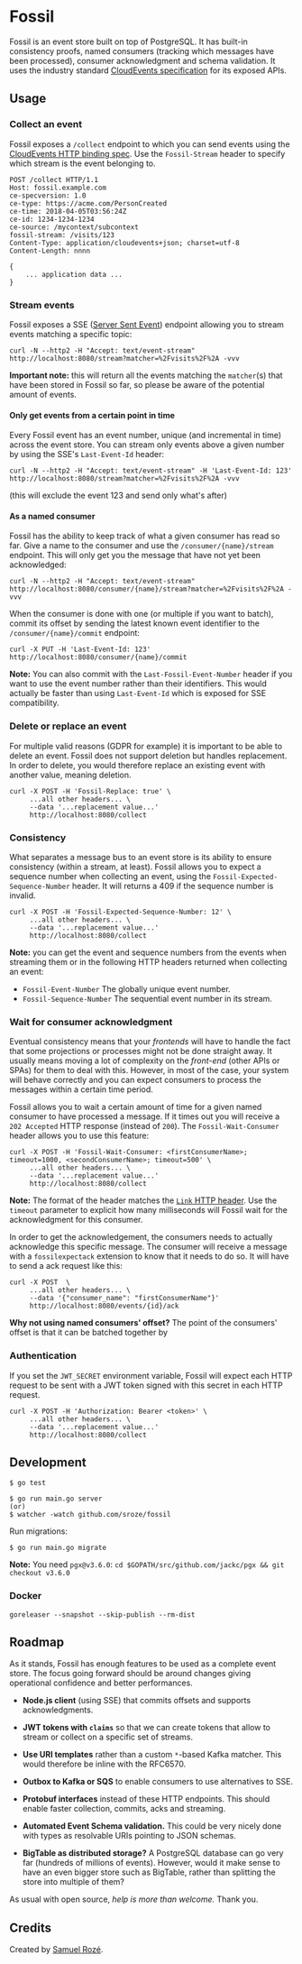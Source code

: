 # Fossil

Fossil is an event store built on top of PostgreSQL. It has built-in consistency proofs, named consumers (tracking which
messages have been processed), consumer acknowledgment and schema validation. It uses the industry standard [CloudEvents specification](https://github.com/cloudevents/spec)
for its exposed APIs.

## Usage

### Collect an event

Fossil exposes a `/collect` endpoint to which you can send events using the [CloudEvents HTTP binding spec](https://github.com/cloudevents/spec/blob/master/http-protocol-binding.md).
Use the `Fossil-Stream` header to specify which stream is the event belonging to.

```
POST /collect HTTP/1.1
Host: fossil.example.com
ce-specversion: 1.0
ce-type: https://acme.com/PersonCreated
ce-time: 2018-04-05T03:56:24Z
ce-id: 1234-1234-1234
ce-source: /mycontext/subcontext
fossil-stream: /visits/123
Content-Type: application/cloudevents+json; charset=utf-8
Content-Length: nnnn

{
    ... application data ...
}
```

### Stream events

Fossil exposes a SSE ([Server Sent Event](https://en.wikipedia.org/wiki/Server-sent_events))
endpoint allowing you to stream events matching a specific topic:

```
curl -N --http2 -H "Accept: text/event-stream"  http://localhost:8080/stream?matcher=%2Fvisits%2F%2A -vvv
```

**Important note:** this will return all the events matching the `matcher`(s) that have been stored in Fossil so far,
so please be aware of the potential amount of events.

#### Only get events from a certain point in time

Every Fossil event has an event number, unique (and incremental in time) across the event store. 
You can stream only events above a given number by using the SSE's `Last-Event-Id` header:

```
curl -N --http2 -H "Accept: text/event-stream" -H 'Last-Event-Id: 123' http://localhost:8080/stream?matcher=%2Fvisits%2F%2A -vvv
```

(this will exclude the event 123 and send only what's after)

#### As a named consumer

Fossil has the ability to keep track of what a given consumer has read so far. Give a name to the consumer
and use the `/consumer/{name}/stream` endpoint. This will only get you the message that have not yet been acknowledged:

```
curl -N --http2 -H "Accept: text/event-stream" http://localhost:8080/consumer/{name}/stream?matcher=%2Fvisits%2F%2A -vvv
```

When the consumer is done with one (or multiple if you want to batch), commit its offset by sending 
the latest known event identifier to the `/consumer/{name}/commit` endpoint:
```
curl -X PUT -H 'Last-Event-Id: 123' http://localhost:8080/consumer/{name}/commit
```

**Note:** You can also commit with the `Last-Fossil-Event-Number` header if you want to use the event number rather
than their identifiers. This would actually be faster than using `Last-Event-Id` which is exposed for SSE compatibility.

### Delete or replace an event

For multiple valid reasons (GDPR for example) it is important to be able to delete an event. Fossil does not support
deletion but handles replacement. In order to delete, you would therefore replace an existing event with another
value, meaning deletion.

```
curl -X POST -H 'Fossil-Replace: true' \
     ...all other headers... \
     --data '...replacement value...'
     http://localhost:8080/collect
```

### Consistency

What separates a message bus to an event store is its ability to ensure consistency (within a stream, at least).
Fossil allows you to expect a sequence number when collecting an event, using the `Fossil-Expected-Sequence-Number` header.
It will returns a 409 if the sequence number is invalid.

```
curl -X POST -H 'Fossil-Expected-Sequence-Number: 12' \
     ...all other headers... \
     --data '...replacement value...'
     http://localhost:8080/collect
```

**Note:** you can get the event and sequence numbers from the events when streaming them or in the following HTTP headers
returned when collecting an event:
- `Fossil-Event-Number` The globally unique event number.
- `Fossil-Sequence-Number` The sequential event number in its stream.

### Wait for consumer acknowledgment

Eventual consistency means that your _frontends_ will have to handle the fact that some projections or processes might
not be done straight away. It usually means moving a lot of complexity on the _front-end_ (other APIs or SPAs) for them
to deal with this. However, in most of the case, your system will behave correctly and you can expect consumers to process
the messages within a certain time period. 

Fossil allows you to wait a certain amount of time for a given named consumer to have processed a message. If it times
out you will receive a `202 Accepted` HTTP response (instead of `200`). The `Fossil-Wait-Consumer` header allows you
to use this feature: 

```
curl -X POST -H 'Fossil-Wait-Consumer: <firstConsumerName>; timeout=1000, <secondConsumerName>; timeout=500' \
     ...all other headers... \
     --data '...replacement value...'
     http://localhost:8080/collect
```

**Note:** The format of the header matches the [`Link` HTTP header](https://tools.ietf.org/html/rfc8288#section-3).
Use the `timeout` parameter to explicit how many milliseconds will Fossil wait for the acknowledgment for this consumer.

In order to get the acknowledgement, the consumers needs to actually acknowledge this specific message. The consumer 
will receive a message with a `fossilexpectack` extension to know that it needs to do so. It will have to send a ack
request like this:
```
curl -X POST  \
     ...all other headers... \
     --data '{"consumer_name": "firstConsumerName"}'
     http://localhost:8080/events/{id}/ack
```

**Why not using named consumers' offset?** The point of the consumers' offset is that it can be batched together by

### Authentication

If you set the `JWT_SECRET` environment variable, Fossil will expect each HTTP request to be sent with a JWT token
signed with this secret in each HTTP request.

```
curl -X POST -H 'Authorization: Bearer <token>' \
     ...all other headers... \
     --data '...replacement value...'
     http://localhost:8080/collect
```

## Development

```
$ go test
```

```
$ go run main.go server
(or)
$ watcher -watch github.com/sroze/fossil
```

Run migrations:

```
$ go run main.go migrate
```

**Note:** You need `pgx@v3.6.0`: `cd $GOPATH/src/github.com/jackc/pgx && git checkout v3.6.0`

### Docker

```
goreleaser --snapshot --skip-publish --rm-dist
```

## Roadmap

As it stands, Fossil has enough features to be used as a complete event store. The focus going forward should be 
around changes giving operational confidence and better performances.

- **Node.js client** (using SSE) that commits offsets and supports acknowledgments.

- **JWT tokens with `claims`** so that we can create tokens that allow to stream or collect on a specific
  set of streams.
  
- **Use URI templates** rather than a custom `*`-based Kafka matcher. This would therefore be inline with the RFC6570.

- **Outbox to Kafka or SQS** to enable consumers to use alternatives to SSE.

- **Protobuf interfaces** instead of these HTTP endpoints. This should enable faster collection, commits, acks and
  streaming.
   
- **Automated Event Schema validation.**
  This could be very nicely done with types as resolvable URIs pointing to JSON schemas.

- **BigTable as distributed storage?**
  A PostgreSQL database can go very far (hundreds of millions of events). However, would it make sense to have an even bigger store
  such as BigTable, rather than splitting the store into multiple of them?

As usual with open source, _help is more than welcome._ Thank you.

## Credits

Created by [Samuel Rozé](https://twitter.com/samuelroze).
